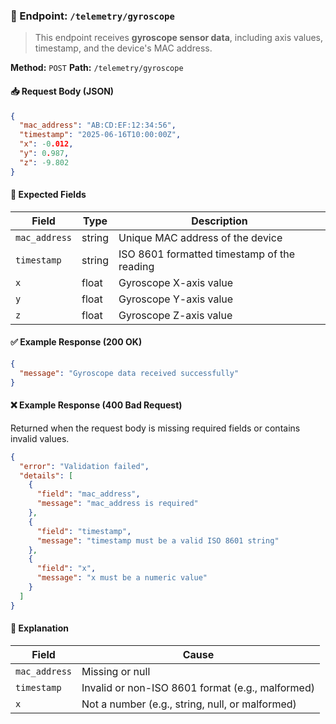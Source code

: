 ### 📡 Endpoint: `/telemetry/gyroscope`

> This endpoint receives **gyroscope sensor data**, including axis values, timestamp, and the device's MAC address.

**Method:** `POST`
**Path:** `/telemetry/gyroscope`

#### 📥 Request Body (JSON)

```json
{
  "mac_address": "AB:CD:EF:12:34:56",
  "timestamp": "2025-06-16T10:00:00Z",
  "x": -0.012,
  "y": 0.987,
  "z": -9.802
}
```

#### 📄 Expected Fields

| Field         | Type   | Description                                 |
| ------------- | ------ | ------------------------------------------- |
| `mac_address` | string | Unique MAC address of the device            |
| `timestamp`   | string | ISO 8601 formatted timestamp of the reading |
| `x`           | float  | Gyroscope X-axis value                      |
| `y`           | float  | Gyroscope Y-axis value                      |
| `z`           | float  | Gyroscope Z-axis value                      |

#### ✅ Example Response (200 OK)

```json
{
  "message": "Gyroscope data received successfully"
}
```

#### ❌ Example Response (400 Bad Request)

Returned when the request body is missing required fields or contains invalid values.

```json
{
  "error": "Validation failed",
  "details": [
    {
      "field": "mac_address",
      "message": "mac_address is required"
    },
    {
      "field": "timestamp",
      "message": "timestamp must be a valid ISO 8601 string"
    },
    {
      "field": "x",
      "message": "x must be a numeric value"
    }
  ]
}
```

#### 🔎 Explanation

| Field         | Cause                                            |
| ------------- | ------------------------------------------------ |
| `mac_address` | Missing or null                                  |
| `timestamp`   | Invalid or non-ISO 8601 format (e.g., malformed) |
| `x`           | Not a number (e.g., string, null, or malformed)  |
